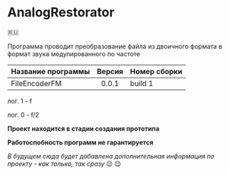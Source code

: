 # AnalogRestorator
:ru:

Программа проводит преобразование файла из двоичного формата в формат звука модулированного по частоте

|Название программы|Версия|Номер сборки|
|:------------|:------:|:---------|
|FileEncoderFM|0.0.1|build 1|

лог. 1 - f

лог. 0 - f/2

**Проект находится в стадии создания прототипа**

**Работоспобность программ не гарантируется**

*В будущем сюда будет добавлена дополнительная информация по проекту - как только, так сразу*  :wink: :wink:
